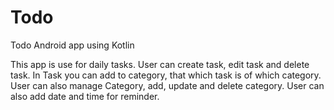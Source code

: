 # Todo
Todo Android app using Kotlin

This app is use for daily tasks. User can create task, edit task and delete task. In Task you can add to category, that which task is of which category. User can also manage Category, add, update and delete category. User can also add date and time for reminder.

